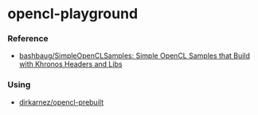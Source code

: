 opencl-playground
=================
### Reference
- [bashbaug/SimpleOpenCLSamples: Simple OpenCL Samples that Build with Khronos Headers and Libs](https://github.com/bashbaug/SimpleOpenCLSamples)
### Using
- [dirkarnez/opencl-prebuilt](https://github.com/dirkarnez/opencl-prebuilt)
